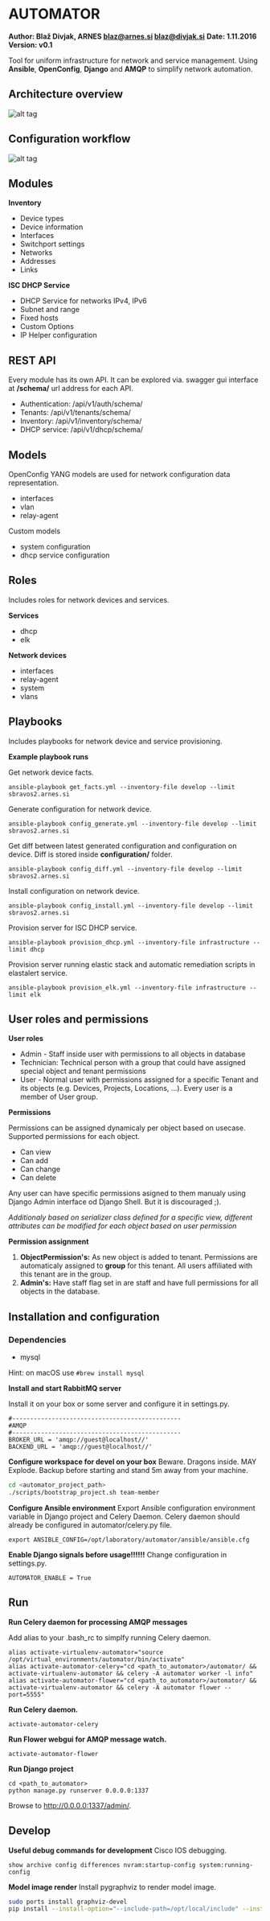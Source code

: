 # AUTOMATOR


**Author: Blaž Divjak, ARNES <blaz@arnes.si> <blaz@divjak.si>**
**Date: 1.11.2016**
**Version: v0.1**

Tool for uniform infrastructure for network and service management. Using **Ansible**, **OpenConfig**, **Django** and **AMQP** to simplify network automation.

## Architecture overview

![alt tag](https://dl.dropboxusercontent.com/u/318499/magistrska/automator_arhitektura_english.png)

## Configuration workflow

![alt tag](https://dl.dropboxusercontent.com/u/318499/magistrska/automator_arhitektura_workflow_english.png)

## Modules

**Inventory**

* Device types
* Device information
* Interfaces
* Switchport settings
* Networks
* Addresses
* Links

**ISC DHCP Service**

* DHCP Service for networks IPv4, IPv6
* Subnet and range
* Fixed hosts
* Custom Options
* IP Helper configuration

## REST API

Every module has its own API. It can be explored via. swagger gui interface at **/schema/** url address for each API.

* Authentication: /api/v1/auth/schema/
* Tenants: /api/v1/tenants/schema/
* Inventory: /api/v1/inventory/schema/
* DHCP service: /api/v1/dhcp/schema/

## Models

OpenConfig YANG models are used for network configuration data representation.
 
* interfaces
* vlan
* relay-agent

Custom models

* system configuration
* dhcp service configuration

## Roles

Includes roles for network devices and services.

**Services**

* dhcp
* elk

**Network devices**

* interfaces
* relay-agent
* system
* vlans

## Playbooks

Includes playbooks for network device and service provisioning.

**Example playbook runs**

Get network device facts.

```
ansible-playbook get_facts.yml --inventory-file develop --limit sbravos2.arnes.si
```

Generate configuration for network device.

```
ansible-playbook config_generate.yml --inventory-file develop --limit sbravos2.arnes.si
```

Get diff between latest generated configuration and configuration on device. Diff is stored inside __configuration/__ folder. 

```
ansible-playbook config_diff.yml --inventory-file develop --limit sbravos2.arnes.si
```

Install configuration on network device.

```
ansible-playbook config_install.yml --inventory-file develop --limit sbravos2.arnes.si
```

Provision server for ISC DHCP service.
```
ansible-playbook provision_dhcp.yml --inventory-file infrastructure --limit dhcp
```

Provision server running elastic stack and automatic remediation scripts in elastalert service.
```
ansible-playbook provision_elk.yml --inventory-file infrastructure --limit elk
```

## User roles and permissions

**User roles**

* Admin - Staff inside user with permissions to all objects in database
* Technician: Technical person with a group that could have assigned special object and tenant permissions
* User - Normal user with permissions assigned for a specific Tenant and its objects (e.g. Devices, Projects, Locations, ...). Every user is a member of User group.

**Permissions**

Permissions can be assigned dynamicaly per object based on usecase. Supported permissions for each object. 

* Can view
* Can add
* Can change
* Can delete

Any user can have specific permissions asigned to them manualy using Django Admin interface od Django Shell. But it is discouraged ;).

_Additionaly based on serializer class defined for a specific view, different attributes can be modified for each object based on user permission_

**Permission assignment**
1. **ObjectPermission's:** As new object is added to tenant. Permissions are automaticaly assigned to **group** for this tenant. All users affiliated with this tenant are in the group.
2. **Admin's:** Have staff flag set in are staff and have full permissions for all objects in the database.

## Installation and configuration
 
### Dependencies

* mysql

Hint: on macOS use `#brew install mysql`

**Install and start RabbitMQ server**

Install it on your box or some server and configure it in settings.py.

```
#-----------------------------------------------
#AMQP
#-----------------------------------------------
BROKER_URL = 'amqp://guest@localhost//'
BACKEND_URL = 'amqp://guest@localhost//'
```
 
**Configure workspace for devel on your box**
Beware. Dragons inside. MAY Explode. Backup before starting and stand 5m away from your machine.
```bash
cd <automator_project_path>
./scripts/bootstrap_project.sh team-member
```

**Configure Ansible environment**
Export Ansible configuration environment variable in Django project and Celery Daemon. Celery daemon should already be configured in automator/celery.py file. 
```
export ANSIBLE_CONFIG=/opt/laboratory/automator/ansible/ansible.cfg
```

**Enable Django signals before usage!!!!!!**
Change configuration in settings.py.
```
AUTOMATOR_ENABLE = True
```

## Run

**Run Celery daemon for processing AMQP messages**

Add alias to your .bash_rc to simplfy running Celery daemon.
```
alias activate-virtualenv-automator="source /opt/virtual_environments/automator/bin/activate"
alias activate-automator-celery="cd <path_to_automator>/automator/ && activate-virtualenv-automator && celery -A automator worker -l info"
alias activate-automator-flower="cd <path_to_automator>/automator/ && activate-virtualenv-automator && celery -A automator flower --port=5555"
```

**Run Celery daemon.**

```
activate-automator-celery
```

**Run Flower webgui for AMQP message watch.**
```
activate-automator-flower
```

**Run Django project**
```
cd <path_to_automator>
python manage.py runserver 0.0.0.0:1337
```

Browse to http://0.0.0.0:1337/admin/.

## Develop

**Useful debug commands for development**
Cisco IOS debugging.
```
show archive config differences nvram:startup-config system:running-config
```

**Model image render**
Install pygraphviz to render model image.

```bash
sudo ports install graphviz-devel
pip install --install-option="--include-path=/opt/local/include" --install-option="--library-path=/opt/local/lib" pygraphviz
```